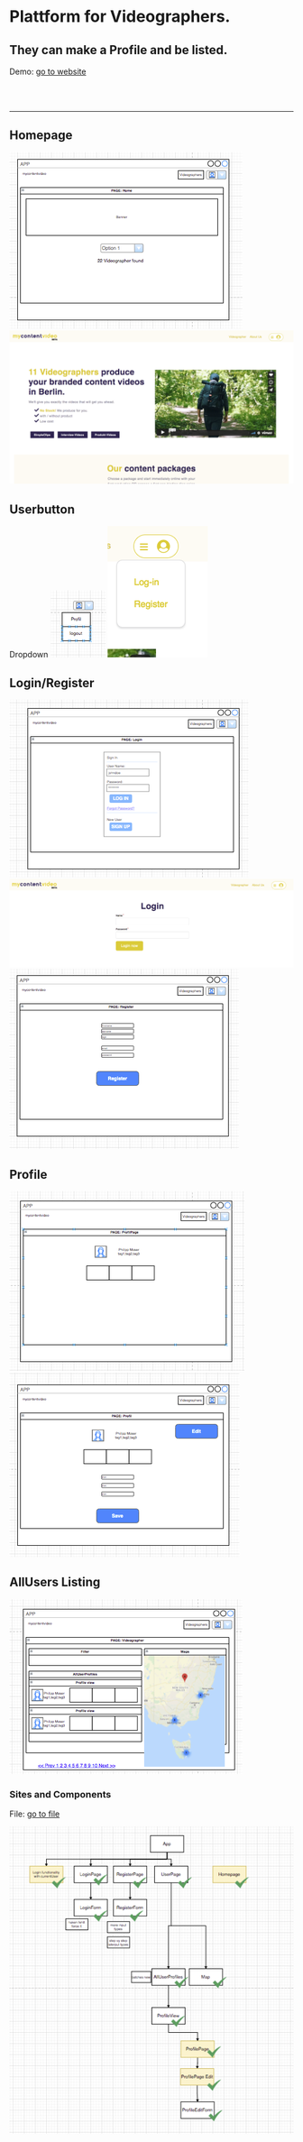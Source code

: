 # Plattform for Videographers. 
## They can make a Profile and be listed.
Demo: [go to website](https://ppphiiil.github.io/userplatform/#/)

<br/><br/><hr>


## Homepage
![structure](READMEimages/home.png)
![structure](READMEimages/homepage.png)

## Userbutton
Dropdown
![structure](READMEimages/UserButton.png)
![structure](READMEimages/userbutton-real.png)

## Login/Register
![structure](READMEimages/login.png)
![structure](READMEimages/login-real.png)
![structure](READMEimages/register.png)

## Profile
![structure](READMEimages/profilepage.png)
![structure](READMEimages/profileedit.png)

## AllUsers Listing
![structure](READMEimages/videographer.png)


### Sites and Components
File: [go to file](https://drive.google.com/file/d/1oUeDr8qT09trLngmG4Tm22SF3eA2ashQ/view?usp=sharing)

![structure](READMEimages/plan.png)